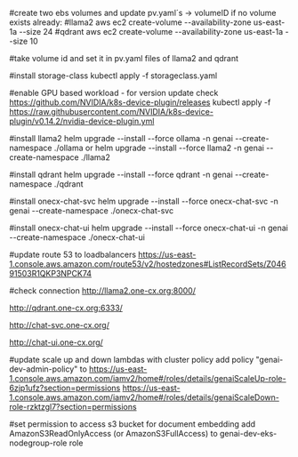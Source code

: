 #create two ebs volumes and update pv.yaml´s -> volumeID if no volume exists already: 
#llama2
aws ec2 create-volume --availability-zone us-east-1a --size 24
#qdrant
aws ec2 create-volume --availability-zone us-east-1a --size 10


#take volume id and set it in pv.yaml files of llama2 and qdrant

#install storage-class
kubectl apply -f storageclass.yaml

#enable GPU based workload - for version update check https://github.com/NVIDIA/k8s-device-plugin/releases
kubectl apply -f https://raw.githubusercontent.com/NVIDIA/k8s-device-plugin/v0.14.2/nvidia-device-plugin.yml


#install llama2
helm upgrade --install --force ollama -n genai --create-namespace ./ollama
or 
helm upgrade --install --force llama2 -n genai --create-namespace ./llama2



#install qdrant
helm upgrade --install --force qdrant -n genai --create-namespace ./qdrant

#install onecx-chat-svc
helm upgrade --install --force onecx-chat-svc -n genai --create-namespace ./onecx-chat-svc

#install onecx-chat-ui
helm upgrade --install --force onecx-chat-ui -n genai --create-namespace ./onecx-chat-ui

#update route 53 to loadbalancers 
https://us-east-1.console.aws.amazon.com/route53/v2/hostedzones#ListRecordSets/Z04691503R1QKP3NPCK74


#check connection
http://llama2.one-cx.org:8000/

http://qdrant.one-cx.org:6333/

http://chat-svc.one-cx.org/

http://chat-ui.one-cx.org/

#update scale up and down lambdas with cluster policy
add policy "genai-dev-admin-policy" to 
https://us-east-1.console.aws.amazon.com/iamv2/home#/roles/details/genaiScaleUp-role-6zjp1ufz?section=permissions
https://us-east-1.console.aws.amazon.com/iamv2/home#/roles/details/genaiScaleDown-role-rzktzgl7?section=permissions


#set permission to access s3 bucket for document embedding
add AmazonS3ReadOnlyAccess (or AmazonS3FullAccess) to genai-dev-eks-nodegroup-role role



